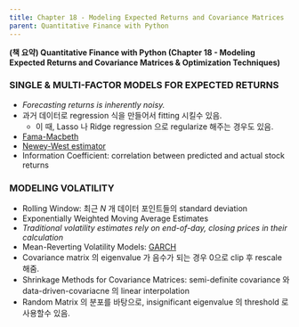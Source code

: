 ```yaml
---
title: Chapter 18 - Modeling Expected Returns and Covariance Matrices
parent: Quantitative Finance with Python
---
```


**(책 요약) Quantitative Finance with Python (Chapter 18 - Modeling Expected Returns and Covariance Matrices & Optimization Techniques)**



### SINGLE & MULTI-FACTOR MODELS FOR EXPECTED RETURNS
- *Forecasting returns is inherently noisy.*
- 과거 데이터로 regression 식을 만들어서 fitting 시킬수 있음.
  - 이 때, Lasso 나 Ridge regression 으로 regularize 해주는 경우도 있음.
- [Fama-Macbeth](https://www3.nd.edu/~nmark/FinancialEconometrics/2022Course/CourseNotes/Prepared_1Nov2022.pdf)
- [Newey-West estimator](https://m.blog.naver.com/athran_zala/222705911594)
- Information Coefficient: correlation between predicted and actual stock returns

### MODELING VOLATILITY
- Rolling Window: 최근 $N$ 개 데이터 포인트들의 standard deviation
- Exponentially Weighted Moving Average Estimates
- *Traditional volatility estimates rely on end-of-day, closing prices in their calculation*
- Mean-Reverting Volatility Models: [GARCH](https://vlab.stern.nyu.edu/docs/volatility/GARCH)
- Covariance matrix 의 eigenvalue 가 음수가 되는 경우 0으로 clip 후 rescale 해줌.
- Shrinkage Methods for Covariance Matrices: semi-definite covariance  와 data-driven-covariacne 의 linear interpolation
- Random Matrix 의 분포를 바탕으로, insignificant eigenvalue 의 threshold 로 사용할수 있음.